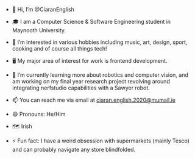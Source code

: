 - 👋 Hi, I’m @CiaranEnglish

- :mortar_board: I am a Computer Science & Software Engineering student in Maynooth University.
- 👀 I’m interested in various hobbies including music, art, design, sport, cooking and of course all things tech!
- :desktop_computer: My major area of interest for work is frontend development.
- 🌱 I’m currently learning more about robotics and computer vision, and am working on my final year research project revolving around integrating nerfstudio capabilities with a Sawyer robot.
  
- 📫 You can reach me via email at ciaran.english.2020@mumail.ie
- 😄 Pronouns: He/Him
- :world_map: Irish
- ⚡ Fun fact: I have a weird obsession with supermarkets (mainly Tesco) and can probably navigate any store blindfolded.

<!---
CiaranEnglish/CiaranEnglish is a ✨ special ✨ repository because its `README.md` (this file) appears on your GitHub profile.
You can click the Preview link to take a look at your changes.
--->
